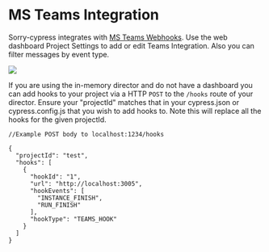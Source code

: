 # MS Teams Integration

Sorry-cypress integrates with [MS Teams Webhooks](https://docs.microsoft.com/en-us/microsoftteams/platform/webhooks-and-connectors/how-to/add-incoming-webhook). Use the web dashboard Project Settings to add or edit Teams Integration. Also you can filter messages by event type.

![](../.gitbook/assets/teams-hook.png)

If you are using the in-memory director and do not have a dashboard you can add hooks to your project via a HTTP `POST` to the `/hooks` route of your director. 
Ensure your "projectId" matches that in your cypress.json or cypress.config.js that you wish to add hooks to. Note this will replace all the hooks for the given projectId.

```
//Example POST body to localhost:1234/hooks

{
  "projectId": "test",
  "hooks": [
    {
      "hookId": "1",
      "url": "http://localhost:3005",
      "hookEvents": [
        "INSTANCE_FINISH",
        "RUN_FINISH"
      ],
      "hookType": "TEAMS_HOOK"
    }
  ]
}

```
